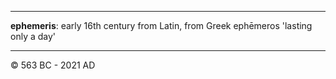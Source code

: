 <hr/>

**ephemeris**: early 16th century from Latin, from Greek ephēmeros 'lasting only a day'

---

&copy; 563 BC - 2021 AD